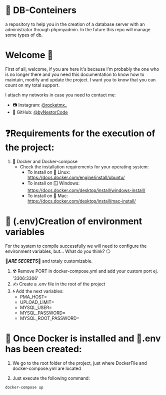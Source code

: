# 🚢 DB-Conteiners

a repository to help you in the creation of a database server with an administrator through phpmyadmin. In the future this repo will manage some types of db.

# Welcome 🚀
First of all, welcome, if you are here it's because I'm probably the one who is no longer there and you need this documentation to know how to maintain, modify and update the project. I want you to know that you can count on my total support.

I attach my networks in case you need to contact me:

- 📷 Instagram: [@rocketmx_](https://www.instagram.com/rocketmx_/)
- 🐙 GitHub: [@byNestorCode](https://github.com/byNestorCode/)

# ❓Requirements for the execution of the project:

1.  🐋 Docker and Docker-compose
    - Check the installation requirements for your operating system:
        - To install on 🐧 Linux: https://docs.docker.com/engine/install/ubuntu/
        - To install on 🪟 Windows: https://docs.docker.com/desktop/install/windows-install/
        - To install on 🍎 Mac: https://docs.docker.com/desktop/install/mac-install/

# 📄 (.env)Creation of environment variables

For the system to compile successfully we will need to configure the environment variables, but... What do you think? 😏

🤫***ARE SECRETS***🤫 and totaly customizable.

1. ☢️ Remove PORT in docker-compose.yml and add your custom port ej. '3306:3306'
2. ✍️ Create a .env file in the root of the project
3. 🌀 Add the next variables:
    - PMA_HOST=
    - UPLOAD_LIMIT=
    - MYSQL_USER=
    - MYSQL_PASSWORD=
    - MYSQL_ROOT_PASSWORD=

# 🐳 Once Docker is installed and 📄.env has been created:

1. We go to the root folder of the project, just where DockerFile and docker-compose.yml are located

2. Just execute the following command:

```bash
docker-compose up 
```